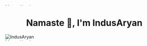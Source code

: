 <img src="[https://raw.githubusercontent.com/IndusAryan/IndusAryan/main/ezgif-3-7b1677f4c9.gif](https://github.com/IndusAryan/IndusAryan/blob/main/ezgif-3-7b1677f4c9.gif)" alt="MasterHead" width="1050" height="4">

<h1 align="center">Namaste 👋, I'm IndusAryan</h1>

<p align="left"> <img src="https://komarev.com/ghpvc/?username=IndusAryan&label=Profile%20views&color=0e75b6&style=flat" alt="IndusAryan" /> 
  
<img src="https://camo.githubusercontent.com/82291b0fe831bfc6781e07fc5090cbd0a8b912bb8b8d4fec0696c881834f81ac/68747470733a2f2f70726f626f742e6d656469612f394575424971676170492e676966" alt="MasterHead" width="1050" height="4">
